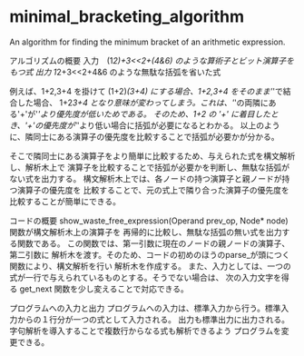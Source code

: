 # minimal_bracketing_algorithm
An algorithm for finding the minimum bracket of an arithmetic expression.

 アルゴリズムの概要
 入力　(1*2)+3<<2+(4&6) のような算術子とビット演算子をもつ式
 出力  1*2+3<<2+4&6 のような無駄な括弧を省いた式

 例えば、1+2,3+4 を掛けて (1+2)*(3+4) にする場合、1+2,3+4 をそのまま'*'で結合した場合、
 1+2*3+4 となり意味が変わってしまう。これは、'*'の両隣にある'+'が'*'より優先度が低いためである。
 そのため、1+2 の '+' に着目したとき、'+'の優先度が'*'より低い場合に括弧が必要になるとわかる。
 以上のように、隣同士にある演算子の優先度を比較することで括弧が必要かが分かる。
 
 そこで隣同士にある演算子をより簡単に比較するため、与えられた式を構文解析し、解析木上で
 演算子を比較することで括弧が必要かを判断し、無駄な括弧がない式を出力する。
 構文解析木上では、各ノードの持つ演算子と親ノードが持つ演算子の優先度を
 比較することで、元の式上で隣り合った演算子の優先度を比較することが簡単にできる。


 コードの概要
 show_waste_free_expression(Operand prev_op, Node* node)関数が構文解析木上の演算子を
 再帰的に比較し、無駄な括弧の無い式を出力する関数である。
 この関数では、第一引数に現在のノードの親ノードの演算子、第二引数に
 解析木を渡す。そのため、コードの初めのほうのparse_が頭につく関数により、構文解析を行い
 解析木を作成する。
 また、入力としては、一つの式が一行で与えられているものとする。そうでない場合は、
 次の入力文字を得る get_next 関数を少し変えることで対応できる。
 
 プログラムへの入力と出力
 プログラムへの入力は、標準入力から行う。標準入力からの１行分が一つの式として入力される。
 出力も標準出力に出力される。字句解析を導入することで複数行からなる式も解析できるよう
 プログラムを変更できる。

